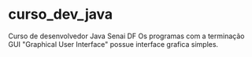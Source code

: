# curso_dev_java
Curso de desenvolvedor Java Senai DF
Os programas com a terminação <span>GUI<span> "Graphical User Interface" possue interface grafica simples.
